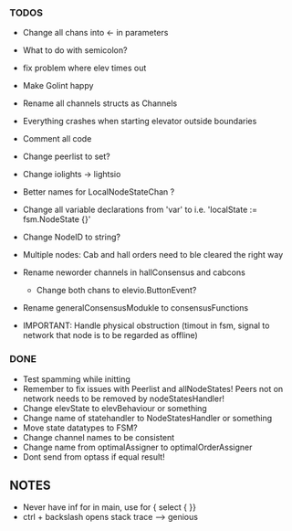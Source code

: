 ### TODOS
- Change all chans into <- in parameters
- What to do with semicolon?
- fix problem where elev times out
- Make Golint happy
- Rename all channels structs as Channels
- Everything crashes when starting elevator outside boundaries
- Comment all code
- Change peerlist to set?
- Change iolights -> lightsio
- Better names for LocalNodeStateChan ?
- Change all variable declarations from 'var' to i.e. 'localState := fsm.NodeState {}'
- Change NodeID to string?
- Multiple nodes: Cab and hall orders need to ble cleared the right way
- Rename neworder channels in hallConsensus and cabcons
	- Change both chans to elevio.ButtonEvent?

- Rename generalConsensusModukle to consensusFunctions
- IMPORTANT: Handle physical obstruction (timout in fsm, signal to network that node is to be regarded as offline)

### DONE
- Test spamming while initting
- Remember to fix issues with Peerlist and allNodeStates! Peers not on network needs to be removed by nodeStatesHandler!
- Change elevState to elevBehaviour or something
- Change name of statehandler to NodeStatesHandler or something
- Move state datatypes to FSM?
- Change channel names to be consistent
- Change name from optimalAssigner to optimalOrderAssigner
- Dont send from optass if equal result!

## NOTES
- Never have inf for in main, use for { select { }}
- ctrl + backslash opens stack trace --> genious
